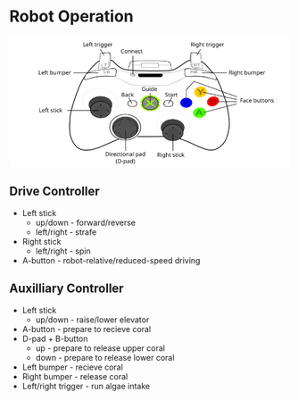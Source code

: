 # Robot Operation
<img src="360_controller.png" width="660px"/>

## Drive Controller
* Left stick
  * up/down - forward/reverse
  * left/right - strafe
* Right stick
  * left/right - spin
* A-button - robot-relative/reduced-speed driving

## Auxilliary Controller
* Left stick
  * up/down - raise/lower elevator
* A-button - prepare to recieve coral
* D-pad + B-button
  * up - prepare to release upper coral
  * down - prepare to release lower coral
* Left bumper - recieve coral
* Right bumper - release coral
* Left/right trigger - run algae intake
